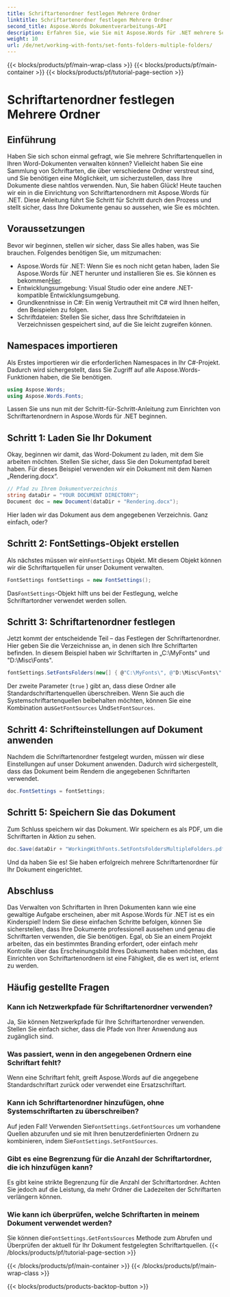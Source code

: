```yaml
---
title: Schriftartenordner festlegen Mehrere Ordner
linktitle: Schriftartenordner festlegen Mehrere Ordner
second_title: Aspose.Words Dokumentverarbeitungs-API
description: Erfahren Sie, wie Sie mit Aspose.Words für .NET mehrere Schriftartenordner in Ihren Word-Dokumenten einrichten. Diese Schritt-für-Schritt-Anleitung stellt sicher, dass Ihre Dokumente genau die Schriftarten verwenden, die Sie benötigen.
weight: 10
url: /de/net/working-with-fonts/set-fonts-folders-multiple-folders/
---
```


{{< blocks/products/pf/main-wrap-class >}}
{{< blocks/products/pf/main-container >}}
{{< blocks/products/pf/tutorial-page-section >}}

# Schriftartenordner festlegen Mehrere Ordner

## Einführung

Haben Sie sich schon einmal gefragt, wie Sie mehrere Schriftartenquellen in Ihren Word-Dokumenten verwalten können? Vielleicht haben Sie eine Sammlung von Schriftarten, die über verschiedene Ordner verstreut sind, und Sie benötigen eine Möglichkeit, um sicherzustellen, dass Ihre Dokumente diese nahtlos verwenden. Nun, Sie haben Glück! Heute tauchen wir ein in die Einrichtung von Schriftartenordnern mit Aspose.Words für .NET. Diese Anleitung führt Sie Schritt für Schritt durch den Prozess und stellt sicher, dass Ihre Dokumente genau so aussehen, wie Sie es möchten.

## Voraussetzungen

Bevor wir beginnen, stellen wir sicher, dass Sie alles haben, was Sie brauchen. Folgendes benötigen Sie, um mitzumachen:

-  Aspose.Words für .NET: Wenn Sie es noch nicht getan haben, laden Sie Aspose.Words für .NET herunter und installieren Sie es. Sie können es bekommen[Hier](https://releases.aspose.com/words/net/).
- Entwicklungsumgebung: Visual Studio oder eine andere .NET-kompatible Entwicklungsumgebung.
- Grundkenntnisse in C#: Ein wenig Vertrautheit mit C# wird Ihnen helfen, den Beispielen zu folgen.
- Schriftdateien: Stellen Sie sicher, dass Ihre Schriftdateien in Verzeichnissen gespeichert sind, auf die Sie leicht zugreifen können.

## Namespaces importieren

Als Erstes importieren wir die erforderlichen Namespaces in Ihr C#-Projekt. Dadurch wird sichergestellt, dass Sie Zugriff auf alle Aspose.Words-Funktionen haben, die Sie benötigen.

```csharp
using Aspose.Words;
using Aspose.Words.Fonts;
```

Lassen Sie uns nun mit der Schritt-für-Schritt-Anleitung zum Einrichten von Schriftartenordnern in Aspose.Words für .NET beginnen.

## Schritt 1: Laden Sie Ihr Dokument

Okay, beginnen wir damit, das Word-Dokument zu laden, mit dem Sie arbeiten möchten. Stellen Sie sicher, dass Sie den Dokumentpfad bereit haben. Für dieses Beispiel verwenden wir ein Dokument mit dem Namen „Rendering.docx“.

```csharp
// Pfad zu Ihrem Dokumentverzeichnis
string dataDir = "YOUR DOCUMENT DIRECTORY";
Document doc = new Document(dataDir + "Rendering.docx");
```

Hier laden wir das Dokument aus dem angegebenen Verzeichnis. Ganz einfach, oder?

## Schritt 2: FontSettings-Objekt erstellen

 Als nächstes müssen wir ein`FontSettings` Objekt. Mit diesem Objekt können wir die Schriftartquellen für unser Dokument verwalten.

```csharp
FontSettings fontSettings = new FontSettings();
```

 Das`FontSettings`-Objekt hilft uns bei der Festlegung, welche Schriftartordner verwendet werden sollen.

## Schritt 3: Schriftartenordner festlegen

Jetzt kommt der entscheidende Teil – das Festlegen der Schriftartenordner. Hier geben Sie die Verzeichnisse an, in denen sich Ihre Schriftarten befinden. In diesem Beispiel haben wir Schriftarten in „C:\MyFonts\" und "D:\Misc\Fonts\".

```csharp
fontSettings.SetFontsFolders(new[] { @"C:\MyFonts\", @"D:\Misc\Fonts\" }, true);
```

Der zweite Parameter (`true` ) gibt an, dass diese Ordner alle Standardschriftartenquellen überschreiben. Wenn Sie auch die Systemschriftartenquellen beibehalten möchten, können Sie eine Kombination aus`GetFontSources` Und`SetFontSources`.

## Schritt 4: Schrifteinstellungen auf Dokument anwenden

Nachdem die Schriftartenordner festgelegt wurden, müssen wir diese Einstellungen auf unser Dokument anwenden. Dadurch wird sichergestellt, dass das Dokument beim Rendern die angegebenen Schriftarten verwendet.

```csharp
doc.FontSettings = fontSettings;
```

## Schritt 5: Speichern Sie das Dokument

Zum Schluss speichern wir das Dokument. Wir speichern es als PDF, um die Schriftarten in Aktion zu sehen.

```csharp
doc.Save(dataDir + "WorkingWithFonts.SetFontsFoldersMultipleFolders.pdf");
```

Und da haben Sie es! Sie haben erfolgreich mehrere Schriftartenordner für Ihr Dokument eingerichtet.

## Abschluss

Das Verwalten von Schriftarten in Ihren Dokumenten kann wie eine gewaltige Aufgabe erscheinen, aber mit Aspose.Words für .NET ist es ein Kinderspiel! Indem Sie diese einfachen Schritte befolgen, können Sie sicherstellen, dass Ihre Dokumente professionell aussehen und genau die Schriftarten verwenden, die Sie benötigen. Egal, ob Sie an einem Projekt arbeiten, das ein bestimmtes Branding erfordert, oder einfach mehr Kontrolle über das Erscheinungsbild Ihres Dokuments haben möchten, das Einrichten von Schriftartenordnern ist eine Fähigkeit, die es wert ist, erlernt zu werden.

## Häufig gestellte Fragen

### Kann ich Netzwerkpfade für Schriftartenordner verwenden?
Ja, Sie können Netzwerkpfade für Ihre Schriftartenordner verwenden. Stellen Sie einfach sicher, dass die Pfade von Ihrer Anwendung aus zugänglich sind.

### Was passiert, wenn in den angegebenen Ordnern eine Schriftart fehlt?
Wenn eine Schriftart fehlt, greift Aspose.Words auf die angegebene Standardschriftart zurück oder verwendet eine Ersatzschriftart.

### Kann ich Schriftartenordner hinzufügen, ohne Systemschriftarten zu überschreiben?
 Auf jeden Fall! Verwenden Sie`FontSettings.GetFontSources` um vorhandene Quellen abzurufen und sie mit Ihren benutzerdefinierten Ordnern zu kombinieren, indem Sie`FontSettings.SetFontSources`.

### Gibt es eine Begrenzung für die Anzahl der Schriftartordner, die ich hinzufügen kann?
Es gibt keine strikte Begrenzung für die Anzahl der Schriftartordner. Achten Sie jedoch auf die Leistung, da mehr Ordner die Ladezeiten der Schriftarten verlängern können.

### Wie kann ich überprüfen, welche Schriftarten in meinem Dokument verwendet werden?
 Sie können die`FontSettings.GetFontsSources` Methode zum Abrufen und Überprüfen der aktuell für Ihr Dokument festgelegten Schriftartquellen.
{{< /blocks/products/pf/tutorial-page-section >}}

{{< /blocks/products/pf/main-container >}}
{{< /blocks/products/pf/main-wrap-class >}}

{{< blocks/products/products-backtop-button >}}
